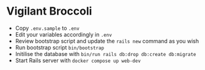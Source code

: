 # Vigilant Broccoli

- Copy `.env.sample` to `.env`
- Edit your variables accordingly in `.env`
- Review bootstrap script and update the `rails new` command as you wish
- Run bootstrap script `bin/bootstrap`
- Initilise the database with `bin/run rails db:drop db:create db:migrate`
- Start Rails server with `docker compose up web-dev`
